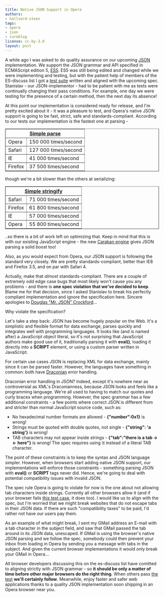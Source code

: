 ```yaml
---
title: Native JSON Support in Opera
authors:
- hallvord-steen
tags:
- opera
- json
- coreblog
license: cc-by-3.0
layout: post
---
```

A while ago I was asked to do quality assurance on our upcoming <a href="http://en.wikipedia.org/wiki/JSON" target="_blank">JSON</a> implementation. We support the JSON grammar and API specified in ECMAScript edition 5, <a href="http://www.ecmascript.org/docs/tc39-2009-043.pdf" target="_blank">ES5</a>. ES5 was still being edited and changed while we were implementing and testing, but with the patient help of members of the ES-discuss list I got a <a href="http://testsuites.opera.com/JSON/" target="_blank">test suite</a> written and aligned with the upcoming spec. Stanislav - our JSON-implementor - had to be patient with me as tests were continually changing their pass conditions. For example, one day we were testing for the presence of a certain method, then the next day its absence!

At this point our implementation is considered ready for release, and I&#39;m pretty excited about it - it was a pleasure to test, and Opera&#39;s native JSON support is going to be fast, strict, safe and standards-compliant. According to our tests our implementation is the fastest one at parsing -
<table border="1" style="border-collapse:collapse"><tr><th colspan="2"><a href="http://testsuites.opera.com/JSON/performance/001.html" target="_blank">Simple parse</a></th></tr>
<tr><td>Opera</td><td>150 000 times/second</td></tr>
<tr><td>Safari</td><td>127 000 times/second</td></tr>
<tr><td>IE</td><td>41 000 times/second</td></tr>
<tr><td>Firefox</td><td>37 500 times/second</td></tr></table>
though we&#39;re a bit slower than the others at serializing:
<table border="1" style="border-collapse:collapse"><tr><th colspan="2"><a href="http://testsuites.opera.com/JSON/performance/002.html" target="_blank">Simple stringify</a></th></tr>
<tr><td>Safari</td><td>71 000 times/second</td></tr>
<tr><td>Firefox</td><td>61 800 times/second</td></tr>
<tr><td>IE</td><td>57 000 times/second</td></tr>
<tr><td>Opera</td><td>55 800 times/second</td></tr></table>
..so there is a bit of work left on optimizing that. Keep in mind that this is with our existing JavaScript engine - the new <a href="http://my.opera.com/core/blog/2009/02/04/carakan" target="_blank">Carakan engine</a> gives JSON parsing a solid boost too!

Also, as you would expect from Opera, our JSON support is following the standard very closely. We are pretty standards-compliant, better than IE8 and Firefox 3.5, and on par with Safari 4.

Actually, make that <i>almost</i> standards-compliant. There are a couple of extremely odd edge case bugs that most likely won&#39;t cause you any problems - and there is <strong>one spec violation that we&#39;ve decided to keep</strong>. Blame me for that decision, since I asked Stanislav to break his perfectly compliant implementation and ignore the specification here. Sincere apologies to <a href="http://www.crockford.com/" target="_blank">Douglas &quot;Mr. JSON&quot; Crockford</a>...

Why violate the specification?

Let&#39;s take a step back: JSON has become hugely popular on the Web. It&#39;s a simplistic and flexible format for data exchange, parses quickly and integrates well with programming languages. It looks like (and is named after) a JavaScript object literal, so it&#39;s not surprising that JavaScript authors make good use of it, traditionally parsing it with <strong>eval()</strong>, loading it directly into a <strong>SCRIPT</strong> element, or using a custom parser written in JavaScript.

For certain use cases JSON is replacing XML for data exchange, mainly since it can be parsed faster. However, the languages have something in common: both have <a href="http://en.wikipedia.org/wiki/Draco_(lawgiver)" target="_blank">Draconian</a> error handling.

Draconian error handling in JSON? Indeed, except it&#39;s nowhere near as controversial as XML&#39;s Draconianness, because JSON looks and feels like a programming language. We&#39;re all used to having to match our quotes and curly braces when programming. However, the spec grammar has a few additional constraints - a few points where correct JSON is different from and stricter than normal JavaScript source code, such as:

<ul class="bullets"><li> No hexadecimal number formats are allowed - <strong>{&quot;number&quot;:0x1}</strong> is wrong!</li><li> Strings must be quoted with double quotes, not single - <strong>{&quot;string&quot;: &#39;a string&#39;}</strong> is wrong!</li><li> TAB characters may not appear inside strings - <strong>{&quot;tab&quot;:&quot;there is a tab -&gt;	&lt;- here&quot;}</strong> is wrong! The spec requires using \t instead of a literal TAB character.</li></ul>

The point of these constraints is to keep the syntax and JSON language simpler. However, when browsers start adding native JSON support, our implementations will enforce those constraints - something parsing JSON with <strong>eval()</strong> or <strong>SCRIPT</strong> tags never did. Hence, we&#39;re going to deal with potential compatibility issues with invalid JSON.

The spec rule Opera is going to violate for now is the one about not allowing tab characters inside strings. Currently all other browsers allow it (and if your browser fails <a href="http://testsuites.opera.com/JSON/correctness/035.html" target="_blank">this test case</a>, it does too). I would like us to align with the spec, but I&#39;m worried that we might break websites that do not escape tabs in their JSON data. If there are such &quot;compatibility taxes&quot; to be paid, I&#39;d rather not have our users pay them.

As an example of what might break, I sent my GMail address an E-mail with a tab character in the subject field, and saw that GMail passed the tab around in its JSON data, unescaped. If GMail is using the browser&#39;s native JSON parsing and we follow the spec, somebody could then prevent your inbox from loading in Opera by sending you a message with tabs in the subject. And given the current browser implementations it would only break your GMail in Opera...

All browser developers discussing this on the es-discuss list have comitted to aligning strictly with JSON grammar - so <strong>it should be only a matter of time before other major browsers do the right thing</strong>. When others pass  <a href="http://testsuites.opera.com/JSON/correctness/035.html" target="_blank">the test</a> <strong>we&#39;ll certainly follow</strong>. Meanwhile, enjoy faster and safer web applications thanks to a quality JSON implementation soon shipping in an Opera browser near you.

